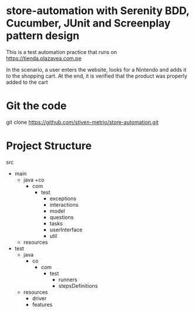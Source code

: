 # store-automation with Serenity BDD, Cucumber, JUnit and Screenplay pattern design

This is a test automation practice that runs on https://tienda.plazavea.com.pe

In the scenario, a user enters the website, looks for a Nintendo and adds it to the shopping cart. At the end, it is verified that the product was properly added to the cart

# Git the code

git clone https://github.com/stiven-metrio/store-automation.git

# Project Structure

src
  + main
    + java
      +co
        + com
          + test
            + exceptions
            + interactions
            + model
            + questions
            + tasks
            + userInterface
            + util
    + resources
  + test
    + java
      + co
        + com
          + test
            + runners
            + stepsDefinitions
    + resources
      + driver
      + features
      
